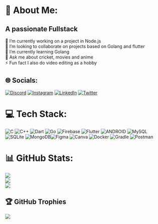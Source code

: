 # 💫 About Me:
## **A passionate Fullstack**
🔭 I’m currently working on a project in Node.js<br>👯 I’m looking to collaborate on projects based on Golang and flutter<br>🌱 I’m currently learning Golang<br>💬 Ask me about cricket, movies and anime<br>⚡ Fun fact I also do video editing as a hobby




## 🌐 Socials:
[![Discord](https://img.shields.io/badge/Discord-%237289DA.svg?logo=discord&logoColor=white)](https://discord.gg/私Daman#0683) [![Instagram](https://img.shields.io/badge/Instagram-%23E4405F.svg?logo=Instagram&logoColor=white)](https://www.instagram.com/daman_ghatoura) [![LinkedIn](https://img.shields.io/badge/LinkedIn-%230077B5.svg?logo=linkedin&logoColor=white)](https://www.linkedin.com/in/damanpreet-singh-9b25a9225/) [![Twitter](https://img.shields.io/badge/Twitter-%231DA1F2.svg?logo=Twitter&logoColor=white)](https://twitter.com/Daman142001) 

# 💻 Tech Stack:
![C](https://img.shields.io/badge/c-%2300599C.svg?style=for-the-badge&logo=c&logoColor=white) ![C++](https://img.shields.io/badge/c++-%2300599C.svg?style=for-the-badge&logo=c%2B%2B&logoColor=white) ![Dart](https://img.shields.io/badge/dart-%230175C2.svg?style=for-the-badge&logo=dart&logoColor=white) ![Go](https://img.shields.io/badge/go-%2300ADD8.svg?style=for-the-badge&logo=go&logoColor=white) ![Firebase](https://img.shields.io/badge/firebase-%23039BE5.svg?style=for-the-badge&logo=firebase) ![Flutter](https://img.shields.io/badge/Flutter-%2302569B.svg?style=for-the-badge&logo=Flutter&logoColor=white) ![ANDROID](https://img.shields.io/badge/android-%2320232a.svg?style=for-the-badge&logo=android&logoColor=%a4c639) ![MySQL](https://img.shields.io/badge/mysql-%2300f.svg?style=for-the-badge&logo=mysql&logoColor=white) ![SQLite](https://img.shields.io/badge/sqlite-%2307405e.svg?style=for-the-badge&logo=sqlite&logoColor=white) ![MongoDB](https://img.shields.io/badge/MongoDB-%234ea94b.svg?style=for-the-badge&logo=mongodb&logoColor=white)![Figma](https://img.shields.io/badge/figma-%23F24E1E.svg?style=for-the-badge&logo=figma&logoColor=white) ![Canva](https://img.shields.io/badge/Canva-%2300C4CC.svg?style=for-the-badge&logo=Canva&logoColor=white) ![Docker](https://img.shields.io/badge/docker-%230db7ed.svg?style=for-the-badge&logo=docker&logoColor=white) ![Gradle](https://img.shields.io/badge/Gradle-02303A.svg?style=for-the-badge&logo=Gradle&logoColor=white) ![Postman](https://img.shields.io/badge/Postman-FF6C37?style=for-the-badge&logo=postman&logoColor=white)

# 📊 GitHub Stats:
![](https://github-readme-stats.vercel.app/api?username=sDaman830&theme=gotham&hide_border=true&include_all_commits=true&count_private=false)<br/>
![](https://github-readme-streak-stats.herokuapp.com/?user=sDaman830&theme=gotham&hide_border=true)<br/>
![](https://github-readme-stats.vercel.app/api/top-langs/?username=sDaman830&theme=gotham&hide_border=true&include_all_commits=true&count_private=false&layout=compact)

## 🏆 GitHub Trophies
![](https://github-profile-trophy.vercel.app/?username=sDaman830&theme=tokyonight&no-frame=true&no-bg=true&margin-w=4)

<!-- Proudly created with GPRM ( https://gprm.itsvg.in ) -->